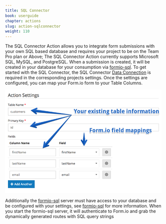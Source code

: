 ```yaml
---
title: SQL Connector
book: userguide
chapter: actions
slug: action-sqlconnector
weight: 110
---
```


The SQL Connector Action allows you to integrate form submissions with your own SQL based database and requires your
project to be on the Team Pro plan or Above; The SQL Connector Action currently supports Microsoft SQL, MySQL, and
PostgreSQL. When a submission is created, it will be created in your database for your consumption via
[formio-sql](https://github.com/formio/formio-sql). To get started with the SQL Connector, the SQL Connector
[Data Connection](#settings-project) is required in the corresponding projects settings. Once the settings are
configured, you can map your Form.io form to your Table Columns.

![](/assets/img/action-sql-connector.png)

Additionally the [formio-sql](https://github.com/formio/formio-sql) server must have access to your database and be
configured with your settings, see [formio-sql](https://github.com/formio/formio-sql) for more information.
When you start the formio-sql server, it will authenticate to Form.io and grab the dynamically generated routes with
SQL query strings
